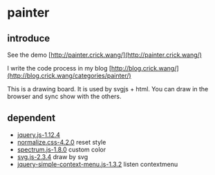 # painter

## introduce
See the demo [http://painter.crick.wang/](http://painter.crick.wang/)

I write the code process in my blog [http://blog.crick.wang/](http://blog.crick.wang/categories/painter/)

This is a drawing board. It is used by svgjs + html. 
You can draw in the browser and sync show with the others.

## dependent
- [jquery.js-1.12.4](https://github.com/jquery/jquery) 
- [normalize.css-4.2.0](https://github.com/necolas/normalize.css) reset style
- [spectrum.js-1.8.0](https://github.com/bgrins/spectrum) custom color
- [svg.js-2.3.4](https://github.com/wout/svg.js) draw by svg
- [jquery-simple-context-menu.js-1.3.2](https://github.com/joewalnes/jquery-simple-context-menu) listen contextmenu

